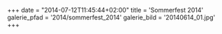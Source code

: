 +++
date = "2014-07-12T11:45:44+02:00"
title = 'Sommerfest 2014'
galerie_pfad = '2014/sommerfest_2014'
galerie_bild = '20140614_01.jpg'
+++

      